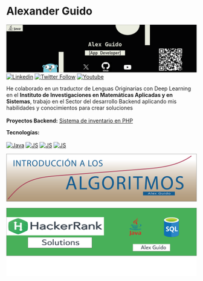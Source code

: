 # Alexander Guido
<!--Soy Matemático Aplicado y Científico en Computación con una gran pasión por los algoritmos y el desarrollo de software-->



<!--Banner (principal)-->
![](https://github.com/AlexGuido/AlexGuido/blob/main/BannerMain.png)
</br>
[![Linkedin](https://img.shields.io/badge/LinkedIn-0077B5?style=for-the-badge&logo=linkedin&logoColor=white)](https://www.linkedin.com/in/alxguido/) 
[![Twitter Follow](https://img.shields.io/badge/AlxGuido-000000?style=for-the-badge&logo=x&logoColor=white)](https://twitter.com/AlxGuido)
[![Youtube](https://img.shields.io/badge/Suscribe-FF0000?style=for-the-badge&logo=youtube&logoColor=white)](https://www.youtube.com/channel/UCadbSxLMjGApOHCK7YeFXug)

<!--Mi objetivo es combinar la precisión matemática con la creatividad tecnológica para resolver desafíos complejos y crear soluciones. <br></br>-->
He colaborado en un traductor de Lenguas Originarias con Deep Learning en el <b>Instituto de Investigaciones en Matemáticas Aplicadas y en Sistemas</b>, trabajo en el Sector del desarrollo Backend aplicando mis habilidades y conocimientos para crear soluciones </br></br>
<strong>Proyectos Backend:</strong> 
<a href="https://github.com/AlexGuido/Api_Rest">Sistema de inventario en PHP</a>


<strong>Tecnologías:</strong> 
</br></br>
[![Java](https://img.shields.io/badge/Java-ED8B00?style=for-the-badge&logo=openjdk&logoColor=white)](https://www.java.com/)
[![JS](https://img.shields.io/badge/Spring-6DB33F?style=for-the-badge&logo=spring&logoColor=white)](https://spring.io/) 
[![JS](https://img.shields.io/badge/Hibernate-59666C?style=for-the-badge&logo=Hibernate&logoColor=white)](https://hibernate.org/)
[![JS](https://img.shields.io/badge/Linux-FCC624?style=for-the-badge&logo=linux&logoColor=black)](https://www.linux.com/)


<!--Banner (Algoritmos)-->
![](https://github.com/AlexGuido/AlexGuido/blob/main/AlgoritmosBest.png)



<!--Banner (HackerRank)-->
![](https://github.com/AlexGuido/AlexGuido/blob/main/hackerRankBest.png)
</br>
